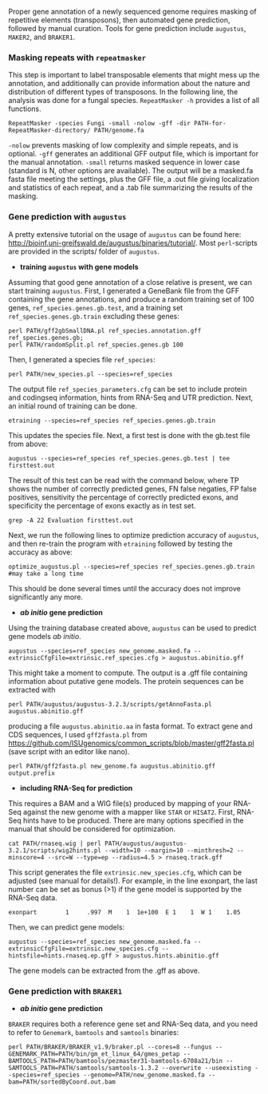 Proper gene annotation of a newly sequenced genome requires masking of repetitive elements (transposons), then automated gene prediction, followed by manual curation. Tools for gene prediction include `augustus`, `MAKER2`, and `BRAKER1`. 

### Masking repeats with `repeatmasker`

This step is important to label transposable elements that might mess up the annotation, and additionally can provide information about the nature and distribution of different types of transposons. In the following line, the analysis was done for a fungal species. `RepeatMasker -h` provides a list of all functions. 
```ShellSession
RepeatMasker -species Fungi -small -nolow -gff -dir PATH-for-RepeatMasker-directory/ PATH/genome.fa
```
`-nolow` prevents masking of low complexity and simple repeats, and is optional. `-gff` generates an additional GFF output file, which is important for the manual annotation. `-small` returns masked sequence in lower case (standard is N, other options are available). The output will be a masked.fa fasta file meeting the settings, plus the GFF file, a .out file giving localization and statistics of each repeat, and a .tab file summarizing the results of the masking. 


### Gene prediction with `augustus`

A pretty extensive tutorial on the usage of `augustus` can be found here: http://bioinf.uni-greifswald.de/augustus/binaries/tutorial/. Most `perl`-scripts are provided in the scripts/ folder of `augustus`. 

   - **training `augustus` with gene models**

Assuming that good gene annotation of a close relative is present, we can start training `augustus`. First, I generated a GeneBank file from the GFF containing the gene annotations, and produce a random training set of 100 genes, `ref_species.genes.gb.test`, and a training set `ref_species.genes.gb.train` excluding these genes:
```ShellSession
perl PATH/gff2gbSmallDNA.pl ref_species.annotation.gff ref_species.genes.gb;
perl PATH/randomSplit.pl ref_species.genes.gb 100
```
Then, I generated a species file `ref_species`:
```ShellSession
perl PATH/new_species.pl --species=ref_species
```
The output file `ref_species_parameters.cfg` can be set to include protein and codingseq information, hints from RNA-Seq and UTR prediction. 
Next, an initial round of training can be done.
```ShellSession
etraining --species=ref_species ref_species.genes.gb.train
```
This updates the species file. Next, a first test is done with the gb.test file from above:
```ShellSession
augustus --species=ref_species ref_species.genes.gb.test | tee firsttest.out
```
The result of this test can be read with the command below, where TP shows the number of correctly predicted genes, FN false negaties, FP false positives, sensitivity the percentage of correctly predicted exons, and specificity the percentage of exons exactly as in test set.
```ShellSession
grep -A 22 Evaluation firsttest.out
```
Next, we run the following lines to optimize prediction accuracy of `augustus`, and then re-train the program with `etraining` followed by testing the accuracy as above:
```ShellSession
optimize_augustus.pl --species=ref_species ref_species.genes.gb.train #may take a long time
```
This should be done several times until the accuracy does not improve significantly any more. 


   - ***ab initio* gene prediction**

Using the training database created above, `augustus` can be used to predict gene models *ab initio*. 
```ShellSession
augustus --species=ref_species new_genome.masked.fa --extrinsicCfgFile=extrinsic.ref_species.cfg > augustus.abinitio.gff
```
This might take a moment to compute. The output is a .gff file containing information about putative gene models. The protein sequences can be extracted with 
```ShellSession
perl PATH/augustus/augustus-3.2.3/scripts/getAnnoFasta.pl augustus.abinitio.gff
```
producing a file `augustus.abinitio.aa` in fasta format. To extract gene and CDS sequences, I used `gff2fasta.pl` from https://github.com/ISUgenomics/common_scripts/blob/master/gff2fasta.pl (save script with an editor like nano).
```ShellSession
perl PATH/gff2fasta.pl new_genome.fa augustus.abinitio.gff output.prefix
```

   - **including RNA-Seq for prediction**

This requires a BAM and a WIG file(s) produced by mapping of your RNA-Seq against the new genome with a mapper like `STAR` or `HISAT2`. First, RNA-Seq hints have to be produced. There are many options specified in the manual that should be considered for optimization.
```ShellSession
cat PATH/rnaseq.wig | perl PATH/augustus/augustus-3.2.1/scripts/wig2hints.pl --width=10 --margin=10 --minthresh=2 --minscore=4 --src=W --type=ep --radius=4.5 > rnaseq.track.gff
```
This script generates the file `extrinsic.new_species.cfg`, which can be adjusted (see manual for details!). For example, in the line exonpart, the last number can be set as bonus (>1) if the gene model is supported by the RNA-Seq data.
```Text
exonpart        1     .997  M    1  1e+100  E 1    1  W 1    1.05
```
Then, we can predict gene models:
```ShellSession
augustus --species=ref_species new_genome.masked.fa --extrinsicCfgFile=extrinsic.new_species.cfg --hintsfile=hints.rnaseq.ep.gff > augustus.hints.abinitio.gff
```
The gene models can be extracted from the .gff as above. 


### Gene prediction with `BRAKER1`

   - ***ab initio* gene prediction**

`BRAKER` requires both a reference gene set and RNA-Seq data, and you need to refer to `Genemark`, `bamtools` and `samtools` binaries:
```ShellSession
perl PATH/BRAKER/BRAKER_v1.9/braker.pl --cores=8 --fungus --GENEMARK_PATH=PATH/bin/gm_et_linux_64/gmes_petap --BAMTOOLS_PATH=PATH/bamtools/pezmaster31-bamtools-6708a21/bin --SAMTOOLS_PATH=PATH/samtools/samtools-1.3.2 --overwrite --useexisting --species=ref_species --genome=PATH/new_genome.masked.fa --bam=PATH/sortedByCoord.out.bam
```
